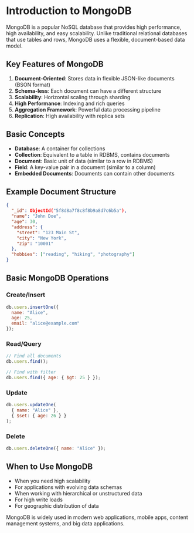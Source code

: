 # Introduction to MongoDB

MongoDB is a popular NoSQL database that provides high performance, high availability, and easy scalability. Unlike traditional relational databases that use tables and rows, MongoDB uses a flexible, document-based data model.

## Key Features of MongoDB

1. **Document-Oriented**: Stores data in flexible JSON-like documents (BSON format)
2. **Schema-less**: Each document can have a different structure
3. **Scalability**: Horizontal scaling through sharding
4. **High Performance**: Indexing and rich queries
5. **Aggregation Framework**: Powerful data processing pipeline
6. **Replication**: High availability with replica sets

## Basic Concepts

- **Database**: A container for collections
- **Collection**: Equivalent to a table in RDBMS, contains documents
- **Document**: Basic unit of data (similar to a row in RDBMS)
- **Field**: A key-value pair in a document (similar to a column)
- **Embedded Documents**: Documents can contain other documents

## Example Document Structure

```json
{
  "_id": ObjectId("5f8d8a7f8c8f8b9a8d7c6b5a"),
  "name": "John Doe",
  "age": 30,
  "address": {
    "street": "123 Main St",
    "city": "New York",
    "zip": "10001"
  },
  "hobbies": ["reading", "hiking", "photography"]
}
```

## Basic MongoDB Operations

### Create/Insert
```javascript
db.users.insertOne({
  name: "Alice",
  age: 25,
  email: "alice@example.com"
});
```

### Read/Query
```javascript
// Find all documents
db.users.find();

// Find with filter
db.users.find({ age: { $gt: 25 } });
```

### Update
```javascript
db.users.updateOne(
  { name: "Alice" },
  { $set: { age: 26 } }
);
```

### Delete
```javascript
db.users.deleteOne({ name: "Alice" });
```

## When to Use MongoDB

- When you need high scalability
- For applications with evolving data schemas
- When working with hierarchical or unstructured data
- For high write loads
- For geographic distribution of data

MongoDB is widely used in modern web applications, mobile apps, content management systems, and big data applications.